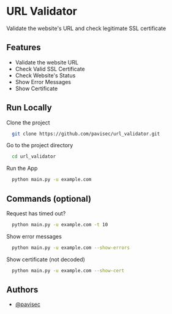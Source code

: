 
# URL Validator

Validate the website's URL and check legitimate SSL certificate



## Features

- Validate the website URL
- Check Valid SSL Certificate
- Check Website's Status
- Show Error Messages
- Show Certificate


## Run Locally

Clone the project

```bash
  git clone https://github.com/pavisec/url_validator.git
```

Go to the project directory

```bash
  cd url_validator
```

Run the App

```bash
  python main.py -u example.com
```

## Commands (optional)

Request has timed out?

```bash
  python main.py -u example.com -t 10
```

Show error messages

```bash
  python main.py -u example.com --show-errors
```

Show certificate (not decoded)

```bash
  python main.py -u example.com --show-cert
```

## Authors

- [@pavisec](https://www.github.com/pavisec)


